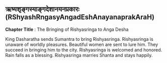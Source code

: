## ऋष्यशृङ्गस्याङ्गदेशानयनप्रकारः (RShyashRngasyAngadEshAnayanaprakAraH)
**Chapter Title** : The Bringing of Rishyasringa to Anga Desha

King Dasharatha sends Sumantra to bring Rishyasringa. Rishyasringa is unaware of worldly pleasures. Beautiful women are sent to lure him. They succeed in bringing him to the city. Rishyasringa is welcomed and honored. Rain falls as a blessing. Rishyasringa marries Shanta and stays happily.